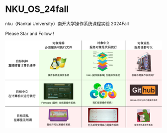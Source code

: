 # NKU_OS_24fall
nku（Nankai University）南开大学操作系统课程实验 2024Fall

Please Star and Follow !

![os.png](assets/OS.png)
